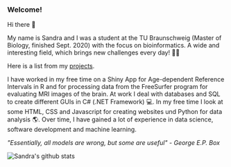 ### Welcome!

Hi there 👋

My name is Sandra and I was a student at the TU Braunschweig (Master of Biology, finished Sept. 2020) with the focus on bioinformatics. A wide and interesting field, which brings new challenges every day! 🌱🔬

Here is a list from my [projects](./about.md).

I have worked in my free time on a Shiny App for Age-dependent Reference Intervals in R and for processing data from the FreeSurfer program for evaluating MRI images of the brain. At work I deal with databases and SQL to create different GUIs in C# (.NET Framework) 💻. In my free time I look at some HTML, CSS and Javascript for creating websites und Python for data analysis 🌎. Over time, I have gained a lot of experience in data science, software development and machine learning.

_"Essentially, all models are wrong, but some are useful" - George E.P. Box_

![Sandra's github stats](https://github-readme-stats.vercel.app/api?username=SandraKla&show_icons=true&theme=dracula) 
